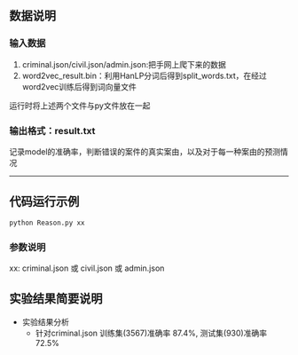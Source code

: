 ## 数据说明
### 输入数据

1. criminal.json/civil.json/admin.json:把手网上爬下来的数据
2. word2vec_result.bin：利用HanLP分词后得到split_words.txt，在经过word2vec训练后得到词向量文件

运行时将上述两个文件与py文件放在一起

### 输出格式：result.txt

记录model的准确率，判断错误的案件的真实案由，以及对于每一种案由的预测情况

---
## 代码运行示例
```bash
python Reason.py xx
```
### 参数说明
xx: criminal.json 或 civil.json 或 admin.json

## 实验结果简要说明
- 实验结果分析
	- 针对criminal.json 训练集(3567)准确率 87.4%, 测试集(930)准确率 72.5%
